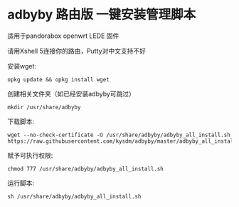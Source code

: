# adbyby 路由版 一键安装管理脚本

适用于pandorabox openwrt LEDE 固件

请用Xshell 5连接你的路由，Putty对中文支持不好

安装wget:

    opkg update && opkg install wget

创建相关文件夹（如已经安装adbyby可跳过）

    mkdir /usr/share/adbyby

下载脚本:

    wget --no-check-certificate -O /usr/share/adbyby/adbyby_all_install.sh https://raw.githubusercontent.com/kysdm/adbyby/master/adbyby_all_install.sh

赋予可执行权限:

    chmod 777 /usr/share/adbyby/adbyby_all_install.sh

运行脚本:

    sh /usr/share/adbyby/adbyby_all_install.sh